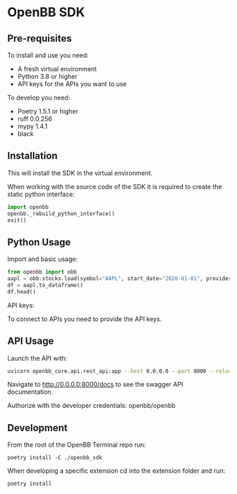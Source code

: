# OpenBB SDK

## Pre-requisites

To install and use you need:

- A fresh virtual environment
- Python 3.8 or higher
- API keys for the APIs you want to use

To develop you need:

- Poetry 1.5.1 or higher
- ruff 0.0.256
- mypy 1.4.1
- black

## Installation

This will install the SDK in the virtual environment.

When working with the source code of the SDK it is required to create the static python interface:

```python
import openbb
openbb._rebuild_python_interface()
exit()
```

## Python Usage

Import and basic usage:

 ```python
 from openbb import obb
 aapl = obb.stocks.load(symbol="AAPL", start_date="2020-01-01", provider="fmp")
 df = aapl.to_dataframe()
 df.head()
 ```

API keys:

To connect to APIs you need to provide the API keys.



## API Usage

Launch the API with:

```bash
uvicorn openbb_core.api.rest_api:app --host 0.0.0.0 --port 8000 --reload
```

Navigate to http://0.0.0.0:8000/docs to see the swagger API documentation.

Authorize with the developer credentials: openbb/openbb

## Development

From the root of the OpenBB Terminal repo run:

`poetry install -C ./openbb_sdk`

When developing a specific extension cd into the extension folder and run:

`poetry install`
